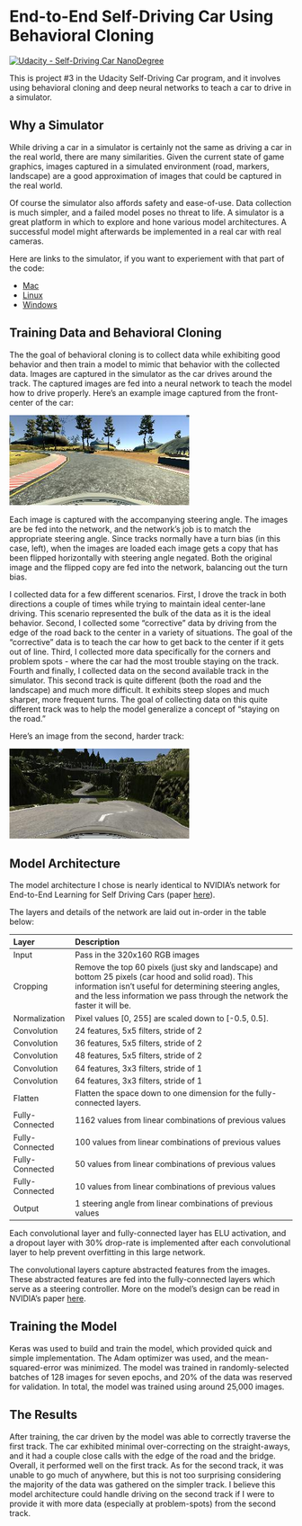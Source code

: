 # End-to-End Self-Driving Car Using Behavioral Cloning

[![Udacity - Self-Driving Car NanoDegree](https://s3.amazonaws.com/udacity-sdc/github/shield-carnd.svg)](http://www.udacity.com/drive)

This is project #3 in the Udacity Self-Driving Car program, and it involves using behavioral cloning and deep neural networks to teach a car to drive in a simulator.

## Why a Simulator

While driving a car in a simulator is certainly not the same as driving a car in the real world, there are many similarities. Given the current state of game graphics, images captured in a simulated environment (road, markers, landscape) are a good approximation of images that could be captured in the real world.

Of course the simulator also affords safety and ease-of-use. Data collection is much simpler, and a failed model poses no threat to life. A simulator is a great platform in which to explore and hone various model architectures. A successful model might afterwards be implemented in a real car with real cameras.

Here are links to the simulator, if you want to experiement with that part of the code:
 * [Mac](https://d17h27t6h515a5.cloudfront.net/topher/2017/February/58ae4594_mac-sim.app/mac-sim.app.zip)
 * [Linux](https://d17h27t6h515a5.cloudfront.net/topher/2017/February/58ae46bb_linux-sim/linux-sim.zip)
 * [Windows](https://d17h27t6h515a5.cloudfront.net/topher/2017/February/58ae4419_windows-sim/windows-sim.zip)

## Training Data and Behavioral Cloning

The the goal of behavioral cloning is to collect data while exhibiting good behavior and then train a model to mimic that behavior with the collected data. Images are captured in the simulator as the car drives around the track. The captured images are fed into a neural network to teach the model how to drive properly. Here’s an example image captured from the front-center of the car:

![Track One](https://github.com/SealedSaint/CarND-Term1-P3/blob/master/track-1-example.jpg)

Each image is captured with the accompanying steering angle. The images are be fed into the network, and the network’s job is to match the appropriate steering angle. Since tracks normally have a turn bias (in this case, left), when the images are loaded each image gets a copy that has been flipped horizontally with steering angle negated. Both the original image and the flipped copy are fed into the network, balancing out the turn bias.

I collected data for a few different scenarios. First, I drove the track in both directions a couple of times while trying to maintain ideal center-lane driving. This scenario represented the bulk of the data as it is the ideal behavior. Second, I collected some “corrective” data by driving from the edge of the road back to the center in a variety of situations. The goal of the “corrective” data is to teach the car how to get back to the center if it gets out of line. Third, I collected more data specifically for the corners and problem spots - where the car had the most trouble staying on the track. Fourth and finally, I collected data on the second available track in the simulator. This second track is quite different (both the road and the landscape) and much more difficult. It exhibits steep slopes and much sharper, more frequent turns. The goal of collecting data on this quite different track was to help the model generalize a concept of “staying on the road.”

Here’s an image from the second, harder track:

![Track Two](https://github.com/SealedSaint/CarND-Term1-P3/blob/master/track-2-example.jpg)
   
## Model Architecture

The model architecture I chose is nearly identical to NVIDIA’s network for End-to-End Learning for Self Driving Cars (paper [here](https://arxiv.org/pdf/1604.07316v1.pdf)).

The layers and details of the network are laid out in-order in the table below:

Layer | Description
:--- | :---
Input | Pass in the 320x160 RGB images
Cropping | Remove the top 60 pixels (just sky and landscape) and bottom 25 pixels (car hood and solid road). This information isn’t useful for determining steering angles, and the less information we pass through the network the faster it will be.
Normalization | Pixel values [0, 255] are scaled down to [-0.5, 0.5].
Convolution | 24 features, 5x5 filters, stride of 2
Convolution | 36 features, 5x5 filters, stride of 2
Convolution | 48 features, 5x5 filters, stride of 2
Convolution | 64 features, 3x3 filters, stride of 1
Convolution | 64 features, 3x3 filters, stride of 1
Flatten | Flatten the space down to one dimension for the fully-connected layers.
Fully-Connected | 1162 values from linear combinations of previous values
Fully-Connected | 100 values from linear combinations of previous values
Fully-Connected | 50 values from linear combinations of previous values
Fully-Connected | 10 values from linear combinations of previous values
Output | 1 steering angle from linear combinations of previous values
 
Each convolutional layer and fully-connected layer has ELU activation, and a dropout layer with 30% drop-rate is implemented after each convolutional layer to help prevent overfitting in this large network.

The convolutional layers capture abstracted features from the images. These abstracted features are fed into the fully-connected layers which serve as a steering controller. More on the model’s design can be read in NVIDIA’s paper [here](https://arxiv.org/pdf/1604.07316v1.pdf).

## Training the Model

Keras was used to build and train the model, which provided quick and simple implementation. The Adam optimizer was used, and the mean-squared-error was minimized. The model was trained in randomly-selected batches of 128 images for seven epochs, and 20% of the data was reserved for validation. In total, the model was trained using around 25,000 images.

## The Results

After training, the car driven by the model was able to correctly traverse the first track. The car exhibited minimal over-correcting on the straight-aways, and it had a couple close calls with the edge of the road and the bridge. Overall, it performed well on the first track. As for the second track, it was unable to go much of anywhere, but this is not too surprising considering the majority of the data was gathered on the simpler track. I believe this model architecture  could  handle driving on the second track if I were to provide it with more data (especially at problem-spots) from the second track.
